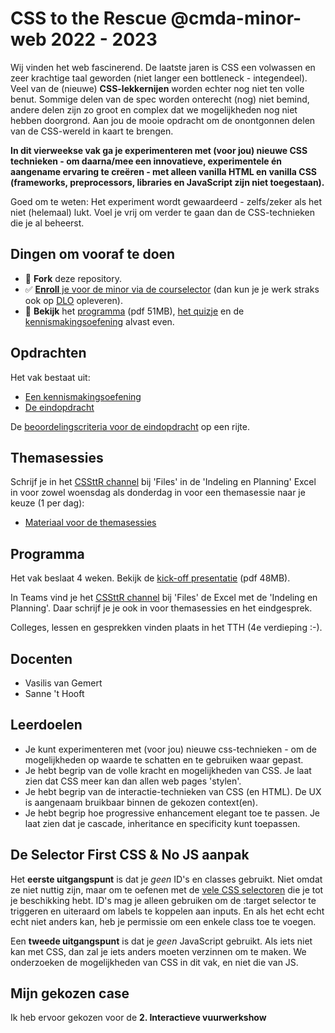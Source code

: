 # CSS to the Rescue @cmda-minor-web 2022 - 2023

Wij vinden het web fascinerend. De laatste jaren is CSS een volwassen en zeer krachtige taal geworden (niet langer een bottleneck - integendeel). Veel van de (nieuwe) **CSS-lekkernijen** worden echter nog niet ten volle benut. Sommige delen van de spec worden onterecht (nog) niet bemind, andere delen zijn zo groot en complex dat we mogelijkheden nog niet hebben doorgrond. Aan jou de mooie opdracht om de onontgonnen delen van de CSS-wereld in kaart te brengen.

**In dit vierweekse vak ga je experimenteren met (voor jou) nieuwe CSS technieken - om daarna/mee een innovatieve, experimentele én aangename ervaring te creëren - met alleen vanilla HTML en vanilla CSS (frameworks, preprocessors, libraries en JavaScript zijn niet toegestaan).**

Goed om te weten: Het experiment wordt gewaardeerd - zelfs/zeker als het niet (helemaal) lukt. Voel je vrij om verder te gaan dan de CSS-technieken die je al beheerst.

## Dingen om vooraf te doen
- 🔱 **Fork** deze repository.
- ✅ [**Enroll** je voor de minor via de courselector](https://icthva.sharepoint.com/sites/courseselector#/CourseSelector/web-design-and-development/2022-2023) (dan kun je je werk straks ook op [DLO](https://dlo.mijnhva.nl/d2l/home/456154) opleveren).
- 📒 **Bekijk** het [programma](https://cmda-minor-web.github.io/css-to-the-rescue-2223/files/CSSttR-2223-Kick-off.pdf) (pdf 51MB), [het quizje](https://cmda-minor-web.github.io/css-to-the-rescue-2223/files/CSSttR-2223-Selector-Quizje.pdf) en de [kennismakingsoefening](https://cmda-minor-web.github.io/css-to-the-rescue-2223/oefening.html) alvast even.

## Opdrachten
Het vak bestaat uit:
- [Een kennismakingsoefening](https://cmda-minor-web.github.io/css-to-the-rescue-2223/oefening.html)
- [De eindopdracht](https://cmda-minor-web.github.io/css-to-the-rescue-2223/index.html)

De [beoordelingscriteria voor de eindopdracht](https://cmda-minor-web.github.io/css-to-the-rescue-2223/beoordelingsformulier.html) op een rijte.

## Themasessies
Schrijf je in het [CSSttR channel](https://teams.microsoft.com/l/channel/19%3acb82166dd12f4702a8c3b130b60ee873%40thread.tacv2/04%2520CSS%2520to%2520the%2520Rescue?groupId=c8b97eb6-ad53-4531-ad66-5c3c6297951c&tenantId=0907bb1e-21fc-476f-8843-02d09ceb59a7) bij 'Files' in de 'Indeling en Planning' Excel in voor zowel woensdag als donderdag in voor een themasessie naar je keuze (1 per dag):
- [Materiaal voor de themasessies](https://cmda-minor-web.github.io/css-to-the-rescue-2223/themas.html)

## Programma
Het vak beslaat 4 weken. Bekijk de [kick-off presentatie](https://cmda-minor-web.github.io/css-to-the-rescue-2223/files/CSSttR-2223-Kick-off.pdf) (pdf 48MB). 

In Teams vind je het [CSSttR channel](https://teams.microsoft.com/l/channel/19%3acb82166dd12f4702a8c3b130b60ee873%40thread.tacv2/04%2520CSS%2520to%2520the%2520Rescue?groupId=c8b97eb6-ad53-4531-ad66-5c3c6297951c&tenantId=0907bb1e-21fc-476f-8843-02d09ceb59a7) bij 'Files' de Excel met de 'Indeling en Planning'. Daar schrijf je je ook in voor themasessies en het eindgesprek.

Colleges, lessen en gesprekken vinden plaats in het TTH (4e verdieping :-).

## Docenten
- Vasilis van Gemert
- Sanne 't Hooft

## Leerdoelen
- Je kunt experimenteren met (voor jou) nieuwe css-technieken - om de mogelijkheden op waarde te schatten en te gebruiken waar gepast.
- Je hebt begrip van de volle kracht en mogelijkheden van CSS. Je laat zien dat CSS meer kan dan allen web pages 'stylen'.
- Je hebt begrip van de interactie-technieken van CSS (en HTML). De UX is aangenaam bruikbaar binnen de gekozen context(en).
- Je hebt begrip hoe progressive enhancement elegant toe te passen. Je laat zien dat je cascade, inheritance en specificity kunt toepassen.


## De Selector First CSS & No JS aanpak
Het **eerste uitgangspunt** is dat je *geen* ID's en classes gebruikt. Niet omdat ze niet nuttig zijn, maar om te oefenen met de [vele CSS selectoren](https://css-tricks.com/almanac/) die je tot je beschikking hebt. ID's mag je alleen gebruiken om de :target selector te triggeren en uiteraard om labels te koppelen aan inputs. En als het echt echt echt niet anders kan, heb je permissie om een enkele class toe te voegen.

Een **tweede uitgangspunt** is dat je *geen* JavaScript gebruikt. Als iets niet kan met CSS, dan zal je iets anders moeten verzinnen om te maken. We onderzoeken de mogelijkheden van CSS in dit vak, en niet die van JS.

## Mijn gekozen case
Ik heb ervoor gekozen voor de **2. Interactieve vuurwerkshow**